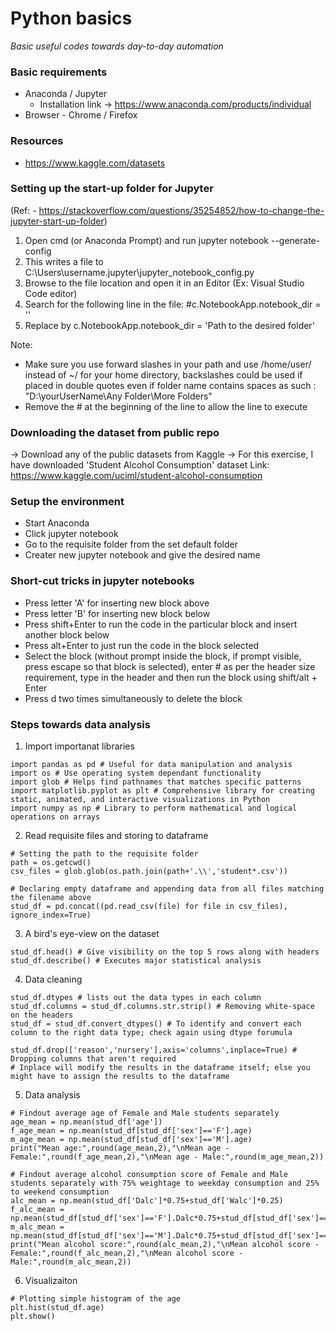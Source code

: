 # Python basics
_Basic useful codes towards day-to-day automation_

### Basic requirements
* Anaconda / Jupyter  
  - Installation link -> https://www.anaconda.com/products/individual
* Browser - Chrome / Firefox

### Resources
* https://www.kaggle.com/datasets

### Setting up the start-up folder for Jupyter 
(Ref: - https://stackoverflow.com/questions/35254852/how-to-change-the-jupyter-start-up-folder)
  1. Open cmd (or Anaconda Prompt) and run jupyter notebook --generate-config
  2. This writes a file to C:\Users\username\.jupyter\jupyter_notebook_config.py
  3. Browse to the file location and open it in an Editor (Ex: Visual Studio Code editor)
  4. Search for the following line in the file: #c.NotebookApp.notebook_dir = ''
  5. Replace by c.NotebookApp.notebook_dir = 'Path to the desired folder'
  
  Note: 
  * Make sure you use forward slashes in your path and use /home/user/ instead of ~/ for your home directory, backslashes could be used if placed in double quotes even if folder name contains spaces as such : "D:\yourUserName\Any Folder\More Folders\"
  * Remove the # at the beginning of the line to allow the line to execute
  
### Downloading the dataset from public repo
-> Download any of the public datasets from Kaggle
-> For this exercise, I have downloaded 'Student Alcohol Consumption' dataset
   Link: https://www.kaggle.com/uciml/student-alcohol-consumption

### Setup the environment
- Start Anaconda
- Click jupyter notebook
- Go to the requisite folder from the set default folder
- Creater new jupyter notebook and give the desired name

### Short-cut tricks in jupyter notebooks
- Press letter 'A' for inserting new block above
- Press letter 'B' for inserting new block below
- Press shift+Enter to run the code in the particular block and insert another block below
- Press alt+Enter to just run the code in the block selected
- Select the block (without prompt inside the block, if prompt visible, press escape so that block is selected), enter # as per the header size requirement, type in the header and then run the block using shift/alt + Enter
- Press d two times simultaneously to delete the block

### Steps towards data analysis
1. Import importanat libraries
```
import pandas as pd # Useful for data manipulation and analysis
import os # Use operating system dependant functionality
import glob # Helps find pathnames that matches specific patterns
import matplotlib.pyplot as plt # Comprehensive library for creating static, animated, and interactive visualizations in Python
import numpy as np # Library to perform mathematical and logical operations on arrays
```
2. Read requisite files and storing to dataframe
```
# Setting the path to the requisite folder
path = os.getcwd()
csv_files = glob.glob(os.path.join(path+'.\\','student*.csv'))

# Declaring empty dataframe and appending data from all files matching the filename above
stud_df = pd.concat((pd.read_csv(file) for file in csv_files), ignore_index=True)
```
3. A bird's eye-view on the dataset
```
stud_df.head() # Give visibility on the top 5 rows along with headers
stud_df.describe() # Executes major statistical analysis
```
4. Data cleaning
```
stud_df.dtypes # lists out the data types in each column
stud_df.columns = stud_df.columns.str.strip() # Removing white-space on the headers
stud_df = stud_df.convert_dtypes() # To identify and convert each column to the right data type; check again using dtype forumula

stud_df.drop(['reason','nursery'],axis='columns',inplace=True) # Dropping columns that aren't required
# Inplace will modify the results in the dataframe itself; else you might have to assign the results to the dataframe
```
5. Data analysis
```
# Findout average age of Female and Male students separately
age_mean = np.mean(stud_df['age'])
f_age_mean = np.mean(stud_df[stud_df['sex']=='F'].age)
m_age_mean = np.mean(stud_df[stud_df['sex']=='M'].age)
print("Mean age:",round(age_mean,2),"\nMean age - Female:",round(f_age_mean,2),"\nMean age - Male:",round(m_age_mean,2))

# Findout average alcohol consumption score of Female and Male students separately with 75% weightage to weekday consumption and 25% to weekend consumption
alc_mean = np.mean(stud_df['Dalc']*0.75+stud_df['Walc']*0.25)
f_alc_mean = np.mean(stud_df[stud_df['sex']=='F'].Dalc*0.75+stud_df[stud_df['sex']=='F'].Walc*0.25)
m_alc_mean = np.mean(stud_df[stud_df['sex']=='M'].Dalc*0.75+stud_df[stud_df['sex']=='M'].Walc*0.25)
print("Mean alcohol score:",round(alc_mean,2),"\nMean alcohol score - Female:",round(f_alc_mean,2),"\nMean alcohol score - Male:",round(m_alc_mean,2))
```
6. Visualizaiton
```
# Plotting simple histogram of the age
plt.hist(stud_df.age)
plt.show()
```


 
